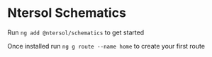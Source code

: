 # Ntersol Schematics

Run `ng add @ntersol/schematics` to get started

Once installed run `ng g route --name home` to create your first route

